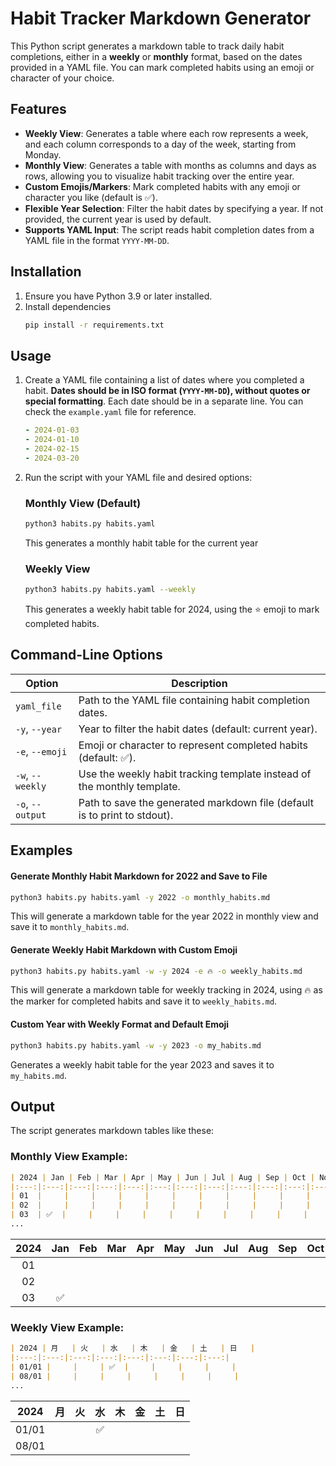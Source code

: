 # Habit Tracker Markdown Generator

This Python script generates a markdown table to track daily habit completions, either in a **weekly** or **monthly** format, based on the dates provided in a YAML file. You can mark completed habits using an emoji or character of your choice.

## Features

- **Weekly View**: Generates a table where each row represents a week, and each column corresponds to a day of the week, starting from Monday.
- **Monthly View**: Generates a table with months as columns and days as rows, allowing you to visualize habit tracking over the entire year.
- **Custom Emojis/Markers**: Mark completed habits with any emoji or character you like (default is ✅).
- **Flexible Year Selection**: Filter the habit dates by specifying a year. If not provided, the current year is used by default.
- **Supports YAML Input**: The script reads habit completion dates from a YAML file in the format `YYYY-MM-DD`.

## Installation

1. Ensure you have Python 3.9 or later installed.
2. Install dependencies
   ```bash
   pip install -r requirements.txt
   ```

## Usage

1. Create a YAML file containing a list of dates where you completed a habit. **Dates should be in ISO format (`YYYY-MM-DD`), without quotes or special formatting**. Each date should be in a separate line. You can check the `example.yaml` file for reference.
    ```yaml
    - 2024-01-03
    - 2024-01-10
    - 2024-02-15
    - 2024-03-20
    ```

2. Run the script with your YAML file and desired options:

    ### Monthly View (Default)
    ```bash
    python3 habits.py habits.yaml
    ```
    This generates a monthly habit table for the current year

    ### Weekly View
    ```bash
    python3 habits.py habits.yaml --weekly
    ```
    This generates a weekly habit table for 2024, using the ⭐ emoji to mark completed habits.

## Command-Line Options

| Option                | Description                                                              |
|-----------------------|--------------------------------------------------------------------------|
| `yaml_file`           | Path to the YAML file containing habit completion dates.                 |
| `-y`, `--year`        | Year to filter the habit dates (default: current year).                  |
| `-e`, `--emoji`       | Emoji or character to represent completed habits (default: ✅).          |
| `-w`, `--weekly`      | Use the weekly habit tracking template instead of the monthly template.  |
| `-o`, `--output`      | Path to save the generated markdown file (default is to print to stdout).|

## Examples

#### Generate Monthly Habit Markdown for 2022 and Save to File
```bash
python3 habits.py habits.yaml -y 2022 -o monthly_habits.md
```
This will generate a markdown table for the year 2022 in monthly view and save it to `monthly_habits.md`.

#### Generate Weekly Habit Markdown with Custom Emoji
```bash
python3 habits.py habits.yaml -w -y 2024 -e 🔥 -o weekly_habits.md
```
This will generate a markdown table for weekly tracking in 2024, using 🔥 as the marker for completed habits and save it to `weekly_habits.md`.

#### Custom Year with Weekly Format and Default Emoji
```bash
python3 habits.py habits.yaml -w -y 2023 -o my_habits.md
```
Generates a weekly habit table for the year 2023 and saves it to `my_habits.md`.

## Output

The script generates markdown tables like these:

### Monthly View Example:
```markdown
| 2024 | Jan | Feb | Mar | Apr | May | Jun | Jul | Aug | Sep | Oct | Nov | Dec |
|:---:|:---:|:---:|:---:|:---:|:---:|:---:|:---:|:---:|:---:|:---:|:---:|:---:|
| 01  |     |     |     |     |     |     |     |     |     |     |     |     |
| 02  |     |     |     |     |     |     |     |     |     |     |     |     |
| 03  | ✅  |     |     |     |     |     |     |     |     |     |     |     |
...
```
| 2024 | Jan | Feb | Mar | Apr | May | Jun | Jul | Aug | Sep | Oct | Nov | Dec |
|:---:|:---:|:---:|:---:|:---:|:---:|:---:|:---:|:---:|:---:|:---:|:---:|:---:|
| 01  |     |     |     |     |     |     |     |     |     |     |     |     |
| 02  |     |     |     |     |     |     |     |     |     |     |     |     |
| 03  | ✅  |     |     |     |     |     |     |     |     |     |     |     |

### Weekly View Example:
```markdown
| 2024 | 月   | 火   | 水   | 木   | 金   | 土   | 日   |
|:---:|:---:|:---:|:---:|:---:|:---:|:---:|:---:|
| 01/01 |     |     | ✅  |     |     |     |     |
| 08/01 |     |     |     |     |     |     |     |
...
```
| 2024 | 月   | 火   | 水   | 木   | 金   | 土   | 日   |
|:---:|:---:|:---:|:---:|:---:|:---:|:---:|:---:|
| 01/01 |     |     | ✅  |     |     |     |     |
| 08/01 |     |     |     |     |     |     |     |
